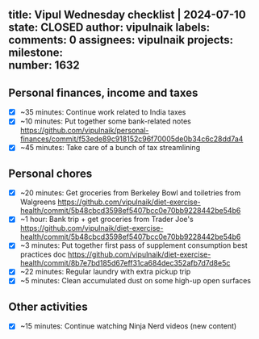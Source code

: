 title:	Vipul Wednesday checklist | 2024-07-10
state:	CLOSED
author:	vipulnaik
labels:	
comments:	0
assignees:	vipulnaik
projects:	
milestone:	
number:	1632
--
## Personal finances, income and taxes

- [x] ~35 minutes: Continue work related to India taxes
- [x] ~10 minutes: Put together some bank-related notes https://github.com/vipulnaik/personal-finances/commit/f53ede89c918152c96f70005de0b34c6c28dd7a4
- [x] ~45 minutes: Take care of a bunch of tax streamlining

## Personal chores

- [x] ~20 minutes: Get groceries from Berkeley Bowl and toiletries from Walgreens https://github.com/vipulnaik/diet-exercise-health/commit/5b48cbcd3598ef5407bcc0e70bb9228442be54b6
- [x] ~1 hour: Bank trip + get groceries from Trader Joe's https://github.com/vipulnaik/diet-exercise-health/commit/5b48cbcd3598ef5407bcc0e70bb9228442be54b6
- [x] ~3 minutes: Put together first pass of supplement consumption best practices doc https://github.com/vipulnaik/diet-exercise-health/commit/8b7e7bd185d67eff31ca684dec352afb7d7d8e5c
- [x] ~22 minutes: Regular laundry with extra pickup trip
- [x] ~5 minutes: Clean accumulated dust on some high-up open surfaces

## Other activities

- [x] ~15 minutes: Continue watching Ninja Nerd videos (new content)
